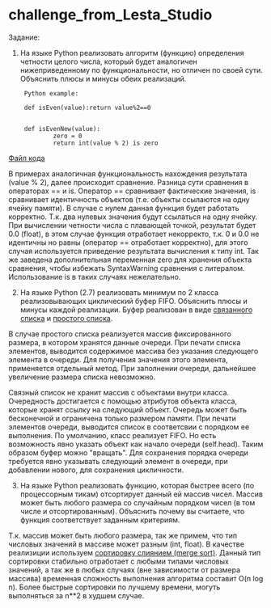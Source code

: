 # challenge_from_Lesta_Studio
Задание:

1. На языке Python реализовать алгоритм (функцию) определения четности целого числа, который будет аналогичен нижеприведенному по функциональности, но отличен по своей сути. Объяснить плюсы и минусы обеих реализаций.

        Python example:

        def isEven(value):return value%2==0
                
         
        def isEvenNew(value):
                zero = 0
                return int(value % 2) is zero
  
[Файл кода](https://github.com/amoglock/challenge_from_Lesta_Studio/blob/main/isEvenFunction.py)  
                
В примерах аналогичная функциональность нахождения результата (value % 2), далее происходит сравнение. Разница сути 
сравнения в операторах == и is. 
Оператор == сравнивает фактические значения, is сравнивает идентичность объектов (т.е. объекты ссылаются на одну ячейку 
памяти). В случае с нулем данная функция будет работать корректно. Т.к. два нулевых значения будут ссылаться на одну ячейку.
При вычислении четности числа с плавающей точкой, результат будет 0.0 (float), в этом случае функция отработает некорректо,
т.к. 0 и 0.0 не идентичны но равны (оператор == отработает корректно), для этого случая используется приведение 
результата вычисления к типу int. Так же заведена дополнительная переменная zero для хранения объекта сравнения, чтобы
избежать SyntaxWarning сравнения с литералом.
Использование is в таких случаях нежелательно.               



2. На языке Python (2.7) реализовать минимум по 2 класса реализовывающих циклический буфер FIFO. Объяснить плюсы и минусы каждой реализации.
Буфер реализован в виде [связанного списка](https://github.com/amoglock/challenge_from_Lesta_Studio/blob/main/circleQueueLinkedArray.py) и [простого списка](https://github.com/amoglock/challenge_from_Lesta_Studio/blob/main/circleQueueList.py).

В случае простого списка реализуется массив фиксированного размера, в котором хранятся данные очереди. При печати списка элементов, выводится содержимое массива без указания следующего элемента в очереди. Для получения значения этого элемента, применяется отдельный метод. При заполнении очереди, дальнейшее увеличение размера списка невозможно.

Связный список не хранит массив с объектами внутри класса. Очередность достигается с помощью атрибутов объекта класса, которые хранят ссылку на следующий объект. Очередь может быть бесконечной и ограничена только размером памяти. При печати элементов очереди, выводится список в соответсвии с порядком ее выполнения. По умолчанию, класс реализует FIFO. Но есть возможность явно указать объект как начало очереди (self.head). Таким образом буфер можно "вращать".
Для сохранения порядка очереди требуется явно указывать следующий элемент в очереди, при добавлении нового, для сохранения цикличности.



3. На языке Python реализовать функцию, которая быстрее всего (по процессорным тикам) отсортирует данный ей массив чисел. Массив может быть любого размера со случайным порядком чисел (в том числе и отсортированным). Объяснить почему вы считаете, что функция соответствует заданным критериям.

Т.к. массив может быть любого размера, так же примем, что тип числовых значений в массиве может разным (int, float).
В качестве реализиции используем [сортировку слиянием (merge sort)](https://github.com/amoglock/challenge_from_Lesta_Studio/blob/main/mergeSortFunction.py). Данный тип сортировки стабильно отработает с любыми
типами числовых значений, а так же в любых случаях (вне зависимости от размера массива) временная сложность выполнения 
алгоритма составит O(n log n). Более быстрые сортировки по лучшему времени, могуть выполняться за n**2 в худшем случае.
